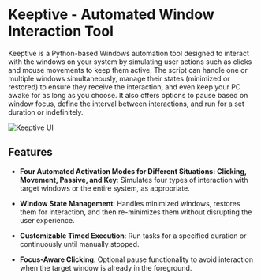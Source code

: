 # Keeptive - Automated Window Interaction Tool

Keeptive is a Python-based Windows automation tool designed to interact with the windows on your system by simulating user actions such as clicks and mouse movements to keep them active. The script can handle one or multiple windows simultaneously, manage their states (minimized or restored) to ensure they receive the interaction, and even keep your PC awake for as long as you choose. It also offers options to pause based on window focus, define the interval between interactions, and run for a set duration or indefinitely.

![Keeptive UI](https://drive.google.com/uc?export=view&id=1tiZbpRRwd0IjGuKZDPAsWFSDCxQQ0Mts)

## Features

- **Four Automated Activation Modes for Different Situations: Clicking, Movement, Passive, and Key**: Simulates four types of interaction with target windows or the entire system, as appropriate.

- **Window State Management**: Handles minimized windows, restores them for interaction, and then re-minimizes them without disrupting the user experience.

- **Customizable Timed Execution**: Run tasks for a specified duration or continuously until manually stopped.

- **Focus-Aware Clicking**: Optional pause functionality to avoid interaction when the target window is already in the foreground.
